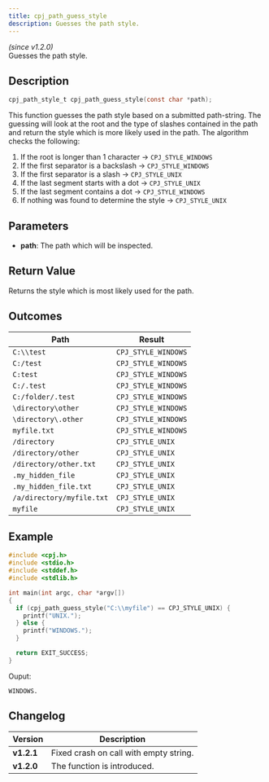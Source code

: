 ```yaml
---
title: cpj_path_guess_style
description: Guesses the path style.
---
```


_(since v1.2.0)_  
Guesses the path style.

## Description
```c
cpj_path_style_t cpj_path_guess_style(const char *path);
```

This function guesses the path style based on a submitted path-string. The guessing will look at the root and the type of slashes contained in the path and return the style which is more likely used in the path. 
The algorithm checks the following:
 1. If the root is longer than 1 character -> ``CPJ_STYLE_WINDOWS``
 1. If the first separator is a backslash -> ``CPJ_STYLE_WINDOWS``
 1. If the first separator is a slash -> ``CPJ_STYLE_UNIX``
 1. If the last segment starts with a dot -> ``CPJ_STYLE_UNIX``
 1. If the last segment contains a dot -> ``CPJ_STYLE_WINDOWS``
 1. If nothing was found to determine the style -> ``CPJ_STYLE_UNIX``

## Parameters
 * **path**: The path which will be inspected.

## Return Value
Returns the style which is most likely used for the path.

## Outcomes

| Path                        | Result                |
|-----------------------------|-----------------------|
| ``C:\\test``                | ``CPJ_STYLE_WINDOWS`` |
| ``C:/test``                 | ``CPJ_STYLE_WINDOWS`` |
| ``C:test``                  | ``CPJ_STYLE_WINDOWS`` |
| ``C:/.test``                | ``CPJ_STYLE_WINDOWS`` |
| ``C:/folder/.test``         | ``CPJ_STYLE_WINDOWS`` |
| ``\directory\other``        | ``CPJ_STYLE_WINDOWS`` |
| ``\directory\.other``       | ``CPJ_STYLE_WINDOWS`` |
| ``myfile.txt``              | ``CPJ_STYLE_WINDOWS`` |
| ``/directory``              | ``CPJ_STYLE_UNIX``    |
| ``/directory/other``        | ``CPJ_STYLE_UNIX``    |
| ``/directory/other.txt``    | ``CPJ_STYLE_UNIX``    |
| ``.my_hidden_file``         | ``CPJ_STYLE_UNIX``    |
| ``.my_hidden_file.txt``     | ``CPJ_STYLE_UNIX``    |
| ``/a/directory/myfile.txt`` | ``CPJ_STYLE_UNIX``    |
| ``myfile``                  | ``CPJ_STYLE_UNIX``    |

## Example
```c
#include <cpj.h>
#include <stdio.h>
#include <stddef.h>
#include <stdlib.h>

int main(int argc, char *argv[])
{
  if (cpj_path_guess_style("C:\\myfile") == CPJ_STYLE_UNIX) {
    printf("UNIX.");
  } else {
    printf("WINDOWS.");
  }

  return EXIT_SUCCESS;
}
```

Ouput:
```
WINDOWS.
```

## Changelog

| Version    | Description                                            |
|------------|--------------------------------------------------------|
| **v1.2.1** | Fixed crash on call with empty string.                 |
| **v1.2.0** | The function is introduced.                            |
